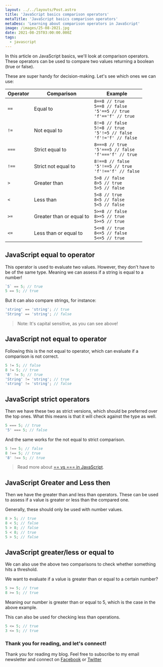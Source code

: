 ```yaml
---
layout: ../../layouts/Post.astro
title: 'JavaScript basics comparison operators'
metaTitle: 'JavaScript basics comparison operators'
metaDesc: 'Learning about comparison operators in JavaScript'
image: /images/25-08-2021.jpg
date: 2021-08-25T03:00:00.000Z
tags:
  - javascript
---
```


In this article on JavaScript basics, we'll look at comparison operators.
These operators can be used to compare two values returning a boolean (true or false).

These are super handy for decision-making. Let's see which ones we can use:

| Operator | Comparison               | Example                                                                       |
| -------- | ------------------------ | ----------------------------------------------------------------------------- |
| `==`     | Equal to                 | `8==8 // true`<br />`5==8 // false`<br />`'5'==5 // true`<br />`'f'=='f' // true`   |
| `!=`     | Not equal to             | `8!=8 // false`<br />`5!=8 // true`<br />`'5'!=5 // false`<br />`'f'!='f' // false` |
| `===`    | Strict equal to          | `8===8 // true`<br />`'5'===5 // false`<br />`'f'==='f' // true`                  |
| `!==`    | Strict not equal to      | `8!==8 // false`<br />`'5'!==5 // true`<br />`'f'!=='f' // false`                 |
| `>`      | Greater than             | `5>8 // false`<br />`8>5 // true`<br />`5>5 // false`                             |
| `<`      | Less than                | `5<8 // true`<br />`8<5 // false`<br />`5<5 // false`                             |
| `>=`     | Greater than or equal to | `5>=8 // false`<br />`8>=5 // true`<br />`5>=5 // true`                           |
| `<=`     | Less than or equal to    | `5<=8 // true`<br />`8<=5 // false`<br />`5<=5 // true`                           |

## JavaScript equal to operator

This operator is used to evaluate two values. However, they don't have to be of the same type.
Meaning we can assess if a string is equal to a number!

```js
`5` == 5; // true
5 == 5; // true
```

But it can also compare strings, for instance:

```js
'string' == 'string'; // true
'String' == 'string'; // false
```

> Note: It's capital sensitive, as you can see above!

## JavaScript not equal to operator

Following this is the not equal to operator, which can evaluate if a comparison is not correct.

```js
5 != 5; // false
8 != 5; // true
'8' != 5; // true
'String' != 'string'; // true
'string' != 'string'; // false
```

## JavaScript strict operators

Then we have these two as strict versions, which should be preferred over the top ones.
What this means is that it will check against the type as well.

```js
5 === 5; // true
'5' === 5; // false
```

And the same works for the not equal to strict comparison.

```js
5 !== 5; // false
8 !== 5; // true
'8' !== 5; // true
```

> Read more about [== vs === in JavaScript](https://daily-dev-tips.com/posts/vanilla-javascript-==-vs-===/).

## JavaScript Greater and Less then

Then we have the greater than and less than operators.
These can be used to assess if a value is greater or less than the compared one.

Generally, these should only be used with number values.

```js
8 > 5; // true
8 < 5; // false
5 > 8; // false
5 < 8; // true
5 > 5; // false
```

## JavaScript greater/less or equal to

We can also use the above two comparisons to check whether something hits a threshold.

We want to evaluate if a value is greater than or equal to a certain number?

```js
5 >= 5; // true
8 >= 5; // true
```

Meaning our number is greater than or equal to 5, which is the case in the above example.

This can also be used for checking less than operations.

```js
5 <= 5; // true
3 <= 5; // true
```

### Thank you for reading, and let's connect!

Thank you for reading my blog. Feel free to subscribe to my email newsletter and connect on [Facebook](https://www.facebook.com/DailyDevTipsBlog) or [Twitter](https://twitter.com/DailyDevTips1)
